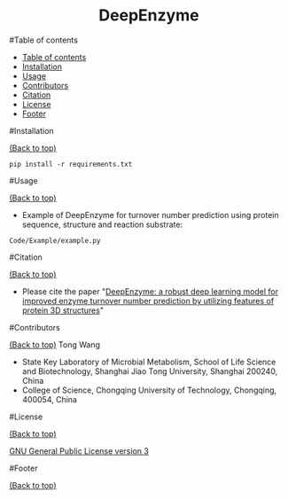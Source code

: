 <h1 align="center">DeepEnzyme</h1>

#Table of contents
- [Table of contents](#table-of-contents)
- [Installation](#installation)
- [Usage](#usage)
- [Contributors](#contributors)
- [Citation](#citation)
- [License](#license)
- [Footer](#footer)

#Installation

[(Back to top)](#table-of-contents)

```
pip install -r requirements.txt
```

#Usage

[(Back to top)](#table-of-contents)

- Example of DeepEnzyme for turnover number prediction using protein sequence, structure and reaction substrate:
```
Code/Example/example.py
```

#Citation

[(Back to top)](#table-of-contents)

- Please cite the paper "[DeepEnzyme: a robust deep learning model for improved enzyme turnover number prediction by utilizing features of protein 3D structures](https://www.biorxiv.org/content/10.1101/2023.12.09.570923v2)"

#Contributors

[(Back to top)](#table-of-contents)
Tong Wang
- State Key Laboratory of Microbial Metabolism, School of Life Science and Biotechnology, Shanghai Jiao Tong University, Shanghai 200240, China
- College of Science, Chongqing University of Technology, Chongqing, 400054, China


#License

[(Back to top)](#table-of-contents)

[GNU General Public License version 3](https://opensource.org/licenses/GPL-3.0)

#Footer

[(Back to top)](#table-of-contents)


